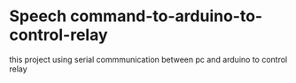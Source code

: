 # Speech command-to-arduino-to-control-relay
 this project using serial commmunication between pc and arduino to control relay
